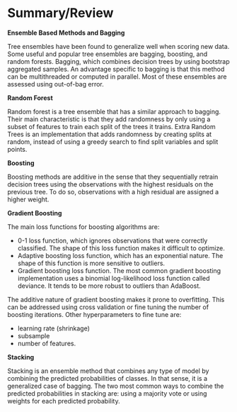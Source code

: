 # Summary/Review

**Ensemble Based Methods and Bagging**

Tree ensembles have been found to generalize well when scoring new data. Some useful and popular tree ensembles are bagging, boosting, and random forests. Bagging, which combines decision trees by using bootstrap aggregated samples. An advantage specific to bagging is that this method can be multithreaded or computed in parallel. Most of these ensembles are assessed using out-of-bag error.

**Random Forest**

Random forest is a tree ensemble that has a similar approach to bagging. Their main characteristic is that they add randomness by only using a subset of features to train each split of the trees it trains. Extra Random Trees is an implementation that adds randomness by creating splits at random, instead of using a greedy search to find split variables and split points.

**Boosting**

Boosting methods are additive in the sense that they sequentially retrain decision trees using the observations with the highest residuals on the previous tree. To do so, observations with a high residual are assigned a higher weight.

**Gradient Boosting**

The main loss functions for boosting algorithms are:

- 0-1 loss function, which ignores observations that were correctly classified. The shape of this loss function makes it difficult to optimize.
- Adaptive boosting loss function, which has an exponential nature. The shape of this function is more sensitive to outliers.
- Gradient boosting loss function. The most common gradient boosting implementation uses a binomial log-likelihood loss function called deviance. It tends to be more robust to outliers than AdaBoost.

The additive nature of gradient boosting makes it prone to overfitting. This can be addressed using cross validation or fine tuning the number of boosting iterations. Other hyperparameters to fine tune are:

- learning rate (shrinkage)
- subsample
- number of features.

**Stacking**

Stacking is an ensemble method that combines any type of model by combining the predicted probabilities of classes. In that sense, it is a generalized case of bagging. The two most common ways to combine the predicted probabilities in stacking are: using a majority vote or using weights for each predicted probability.  